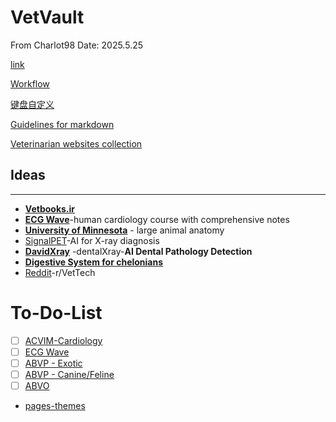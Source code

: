 # VetVault
From Charlot98
Date: 2025.5.25

[link](https://charlot98.github.io/)

[Workflow](Life/Workflow.md)

[键盘自定义](Life/键盘自定义.md)

[Guidelines for markdown](Life/Guidelines_for_markdown.md) 

[Veterinarian websites collection](VetVault/Veterinarian_websites_collection.md)



## Ideas
---
- **[Vetbooks.ir](http://Vetbooks.ir)**
- **[ECG Wave](https://ecgwaves.com/)**-human cardiology course with comprehensive notes
- **[University of Minnesota](https://pressbooks.umn.edu/largeanimalanatomy/chapter/thorax/)** - large animal anatomy
- [SignalPET](https://www.signalpet.com/products/signalray/)-AI for X-ray diagnosis
- **[DavidXray](https://davidxray.com/dental-x-ray-positioning-guide-canine-incisors-101-103/#)** -dentalXray-**AI Dental Pathology Detection**
- [**Digestive System for chelonians**](https://campus.murraystate.edu/faculty/tderting/anatomyatlas/digestiv.htm)
- [Reddit](https://www.reddit.com/r/VetTech/)-r/VetTech


# To-Do-List
- [ ] [ACVIM-Cardiology](https://guides.lib.purdue.edu/c.php?g=798769&p=5710725)
- [ ] [ECG Wave](https://ecgwaves.com/)
- [ ] [ABVP - Exotic](https://guides.lib.purdue.edu/c.php?g=798769&p=5710701)
- [ ] [ABVP - Canine/Feline](https://guides.lib.purdue.edu/c.php?g=798769&p=5710698)
- [ ] [ABVO](https://guides.lib.purdue.edu/c.php?g=798769&p=5710694)

- [pages-themes](https://github.com/pages-themes)
